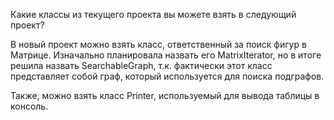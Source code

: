 Какие классы из текущего проекта вы можете взять в следующий проект?

В новый проект можно взять класс, ответственный за поиск фигур в Матрице.
Изначально планировала назвать его MatrixIterator, но в итоге решила назвать SearchableGraph, т.к. фактически этот класс представляет собой граф, который используется для поиска подграфов.

Также, можно взять класс Printer, используемый для вывода таблицы в консоль. 
